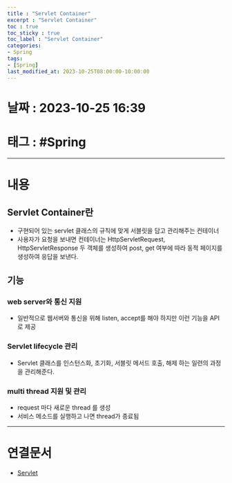 ```yaml
---
title : "Servlet Container"
excerpt : "Servlet Container"
toc : true
toc_sticky : true
toc_label : "Servlet Container"
categories:
- Spring
tags:
- [Spring]
last_modified_at: 2023-10-25T08:00:00-10:00:00
---
```


# 날짜 : 2023-10-25 16:39

# 태그 : #Spring
---

# 내용

##  Servlet Container란
- 구현되어 있는 servlet 클래스의 규칙에 맞게 서블릿을 담고 관리해주는 컨테이너
- 사용자가 요청을 보내면 컨테이너는 HttpServletRequest, HttpServletResponse 두 객체를 생성하여 post, get 여부에 따라 동적 페이지를 생성하여 응답을 보낸다.

## 기능

### web server와 통신 지원
- 일반적으로 웹서버와 통신을 위해 listen, accept를 해야 하지만 이런 기능을 API로 제공

### Servlet lifecycle 관리
- Servlet 클래스를 인스턴스화, 초기화, 서블릿 메서드 호출, 해제 하는 일련의 과정을 관리해준다.

### multi thread 지원 및 관리
- request 마다 새로운 thread 를 생성
- 서비스 메소드를 실행하고 나면 thread가 종료됨

---

# 연결문서
- [Servlet](../../spring/spring-Servlet)